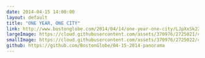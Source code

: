 ```yaml
---
date: 2014-04-15 14:00:00
layout: default
title: "ONE YEAR, ONE CITY"
link: http://www.bostonglobe.com/2014/04/14/one-year-one-city/LJpXxSk22z1ifq6c06uQFM/story.html
largeImage: https://cloud.githubusercontent.com/assets/370976/2725021/c0ed8708-c5a8-11e3-9a4b-3ef62bb9f9f9.jpg
smallImage: https://cloud.githubusercontent.com/assets/370976/2725022/c0f5e466-c5a8-11e3-9a13-c1d8e5d0c70f.jpg
github: https://github.com/BostonGlobe/04-15-2014-panorama
---
```

